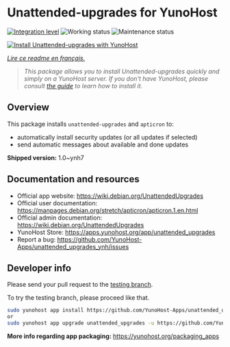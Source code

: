 <!--
N.B.: This README was automatically generated by https://github.com/YunoHost/apps/tree/master/tools/README-generator
It shall NOT be edited by hand.
-->

# Unattended-upgrades for YunoHost

[![Integration level](https://dash.yunohost.org/integration/unattended_upgrades.svg)](https://dash.yunohost.org/appci/app/unattended_upgrades) ![Working status](https://ci-apps.yunohost.org/ci/badges/unattended_upgrades.status.svg) ![Maintenance status](https://ci-apps.yunohost.org/ci/badges/unattended_upgrades.maintain.svg)

[![Install Unattended-upgrades with YunoHost](https://install-app.yunohost.org/install-with-yunohost.svg)](https://install-app.yunohost.org/?app=unattended_upgrades)

*[Lire ce readme en français.](./README_fr.md)*

> *This package allows you to install Unattended-upgrades quickly and simply on a YunoHost server.
If you don't have YunoHost, please consult [the guide](https://yunohost.org/#/install) to learn how to install it.*

## Overview

This package installs `unattended-upgrades` and `apticron` to:

* automatically install security updates (or all updates if selected)
* send automatic messages about available and done updates


**Shipped version:** 1.0~ynh7
## Documentation and resources

* Official app website: <https://wiki.debian.org/UnattendedUpgrades>
* Official user documentation: <https://manpages.debian.org/stretch/apticron/apticron.1.en.html>
* Official admin documentation: <https://wiki.debian.org/UnattendedUpgrades>
* YunoHost Store: <https://apps.yunohost.org/app/unattended_upgrades>
* Report a bug: <https://github.com/YunoHost-Apps/unattended_upgrades_ynh/issues>

## Developer info

Please send your pull request to the [testing branch](https://github.com/YunoHost-Apps/unattended_upgrades_ynh/tree/testing).

To try the testing branch, please proceed like that.

``` bash
sudo yunohost app install https://github.com/YunoHost-Apps/unattended_upgrades_ynh/tree/testing --debug
or
sudo yunohost app upgrade unattended_upgrades -u https://github.com/YunoHost-Apps/unattended_upgrades_ynh/tree/testing --debug
```

**More info regarding app packaging:** <https://yunohost.org/packaging_apps>
